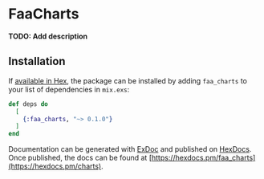 # FaaCharts

**TODO: Add description**

## Installation

If [available in Hex](https://hex.pm/docs/publish), the package can be installed
by adding `faa_charts` to your list of dependencies in `mix.exs`:

```elixir
def deps do
  [
    {:faa_charts, "~> 0.1.0"}
  ]
end
```

Documentation can be generated with [ExDoc](https://github.com/elixir-lang/ex_doc)
and published on [HexDocs](https://hexdocs.pm). Once published, the docs can
be found at [https://hexdocs.pm/faa_charts](https://hexdocs.pm/charts).
